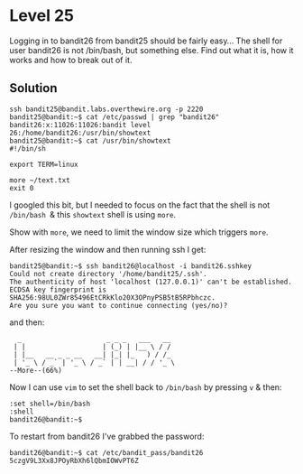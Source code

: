 # Level 25

Logging in to bandit26 from bandit25 should be fairly easy… The shell for user bandit26 is not /bin/bash, but something else. Find out what it is, how it works and how to break out of it.

## Solution

```console
ssh bandit25@bandit.labs.overthewire.org -p 2220
bandit25@bandit:~$ cat /etc/passwd | grep "bandit26"
bandit26:x:11026:11026:bandit level 26:/home/bandit26:/usr/bin/showtext
bandit25@bandit:~$ cat /usr/bin/showtext
#!/bin/sh

export TERM=linux

more ~/text.txt
exit 0
```

I googled this bit, but I needed to focus on the fact that the shell is not `/bin/bash `& this `showtext` shell is using `more`. 

Show with `more`, we need to limit the window size which triggers `more`.

After resizing the window and then running ssh I get:

```console
bandit25@bandit:~$ ssh bandit26@localhost -i bandit26.sshkey
Could not create directory '/home/bandit25/.ssh'.
The authenticity of host 'localhost (127.0.0.1)' can't be established.
ECDSA key fingerprint is SHA256:98UL0ZWr85496EtCRkKlo20X3OPnyPSB5tB5RPbhczc.
Are you sure you want to continue connecting (yes/no)?
```

and then:

```console
  _                     _ _ _   ___   __
 | |                   | (_) | |__ \ / /
 | |__   __ _ _ __   __| |_| |_   ) / /_
 | '_ \ / _` | '_ \ / _` | | __| / / '_ \
--More--(66%)
```

Now I can use `vim` to set the shell back to `/bin/bash` by pressing `v` & then:

```console
:set shell=/bin/bash
:shell
bandit26@bandit:~$
```

To restart from bandit26 I've grabbed the password:

```console
bandit26@bandit:~$ cat /etc/bandit_pass/bandit26
5czgV9L3Xx8JPOyRbXh6lQbmIOWvPT6Z
```



